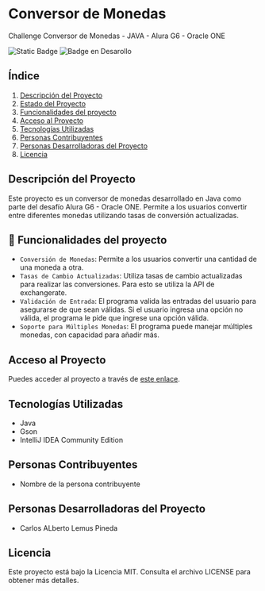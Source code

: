 <h1>Conversor de Monedas</h1>

Challenge Conversor de Monedas - JAVA - Alura G6 - Oracle ONE

![Static Badge](https://img.shields.io/badge/license-MIT-Green)
![Badge en Desarollo](https://img.shields.io/badge/status-EN%20DESAROLLO-green)

## Índice
1. [Descripción del Proyecto](#descripción-del-proyecto)
2. [Estado del Proyecto](#estado-del-proyecto)
3. [Funcionalidades del proyecto](#funcionalidades-del-proyecto)
4. [Acceso al Proyecto](#acceso-al-proyecto)
5. [Tecnologías Utilizadas](#tecnologías-utilizadas)
6. [Personas Contribuyentes](#personas-contribuyentes)
7. [Personas Desarrolladoras del Proyecto](#personas-desarrolladoras-del-proyecto)
8. [Licencia](#licencia)

## Descripción del Proyecto

Este proyecto es un conversor de monedas desarrollado en Java como parte del desafío Alura G6 - Oracle ONE. Permite a los usuarios convertir entre diferentes monedas utilizando tasas de conversión actualizadas.

## :hammer: Funcionalidades del proyecto

- `Conversión de Monedas`: Permite a los usuarios convertir una cantidad de una moneda a otra.
- `Tasas de Cambio Actualizadas`: Utiliza tasas de cambio actualizadas para realizar las conversiones. Para esto se utiliza la API de exchangerate.
- `Validación de Entrada`: El programa valida las entradas del usuario para asegurarse de que sean válidas. Si el usuario ingresa una opción no válida, el programa le pide que ingrese una opción válida.
- `Soporte para Múltiples Monedas`: El programa puede manejar múltiples monedas, con capacidad para añadir más.

## Acceso al Proyecto

Puedes acceder al proyecto a través de [este enlace](https://github.com/Helios2330/Conversor_de_Monedas.git).

## Tecnologías Utilizadas

- Java
- Gson
- IntelliJ IDEA Community Edition

## Personas Contribuyentes

- Nombre de la persona contribuyente

## Personas Desarrolladoras del Proyecto

- Carlos ALberto Lemus Pineda

## Licencia

Este proyecto está bajo la Licencia MIT. Consulta el archivo LICENSE para obtener más detalles.
